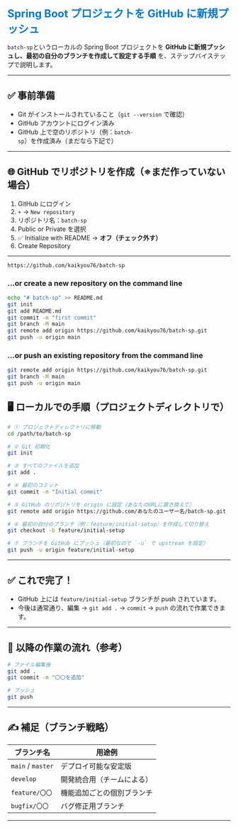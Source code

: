 <span style="color: #007acc; font-weight: bold; font-size: 1.5rem;">Spring Boot プロジェクトを GitHub に新規プッシュ</span>

`batch-sp`というローカルの Spring Boot プロジェクトを **GitHub に新規プッシュし、最初の自分のブランチを作成して設定する手順** を、ステップバイステップで説明します。

---

## ✅ 事前準備

- Git がインストールされていること（`git --version` で確認）
- GitHub アカウントにログイン済み
- GitHub 上で空のリポジトリ（例：`batch-sp`）を作成済み（まだなら下記で）

---

## 🌐 GitHub でリポジトリを作成（※まだ作っていない場合）

1. GitHub にログイン
2. `+` → `New repository`
3. リポジトリ名：`batch-sp`
4. Public or Private を選択
5. ✅ Initialize with README → **オフ（チェック外す）**
6. Create Repository

---

`https://github.com/kaikyou76/batch-sp`

### …or create a new repository on the command line

```bash
echo "# batch-sp" >> README.md
git init
git add README.md
git commit -m "first commit"
git branch -M main
git remote add origin https://github.com/kaikyou76/batch-sp.git
git push -u origin main
```

### …or push an existing repository from the command line

```bash
git remote add origin https://github.com/kaikyou76/batch-sp.git
git branch -M main
git push -u origin main
```

## 🖥️ ローカルでの手順（プロジェクトディレクトリで）

```bash
# ① プロジェクトディレクトリに移動
cd /path/to/batch-sp

# ② Git 初期化
git init

# ③ すべてのファイルを追加
git add .

# ④ 最初のコミット
git commit -m "Initial commit"

# ⑤ GitHub のリポジトリを origin に設定（あなたのURLに置き換えて）
git remote add origin https://github.com/あなたのユーザー名/batch-sp.git

# ⑥ 最初の自分のブランチ（例：feature/initial-setup）を作成して切り替え
git checkout -b feature/initial-setup

# ⑦ ブランチを GitHub にプッシュ（最初なので `-u` で upstream を設定）
git push -u origin feature/initial-setup
```

---

## ✅ これで完了！

- GitHub 上には `feature/initial-setup` ブランチが push されています。
- 今後は通常通り、編集 → `git add .` → `commit` → `push` の流れで作業できます。

---

## 🔁 以降の作業の流れ（参考）

```bash
# ファイル編集後
git add .
git commit -m "〇〇を追加"

# プッシュ
git push
```

---

## ✍️ 補足（ブランチ戦略）

| ブランチ名        | 用途例                     |
| ----------------- | -------------------------- |
| `main` / `master` | デプロイ可能な安定版       |
| `develop`         | 開発統合用（チームによる） |
| `feature/〇〇`    | 機能追加ごとの個別ブランチ |
| `bugfix/〇〇`     | バグ修正用ブランチ         |

---
